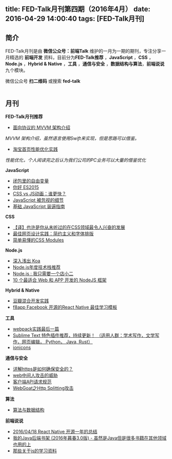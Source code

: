 title: FED-Talk月刊第四期（2016年4月）
date: 2016-04-29 14:00:40
tags: [FED-Talk月刊]
---

## 简介

FED-Talk月刊是由 **微信公众号：前端Talk** 维护的一月为一期的期刊，专注分享一月精选的 **前端开发** 资料，目前分为**FED-Talk推荐** ，**JavaScript** ，**CSS** ，**Node.js** ，**Hybrid & Native** ，**工具** ，**通信与安全** ，**数据结构与算法**，**前端说说** 九个模块。

微信公众号 **扫二维码** 或搜索 **fed-talk**

<div align="center">
<img src="https://raw.githubusercontent.com/icepy/_posts/master/img/weixin.jpg" alt=""/><br>
</div>

## 月刊

**FED-Talk月刊推荐**

- [面向协议的 MVVM 架构介绍](https://realm.io/cn/news/doios-natasha-murashev-protocol-oriented-mvvm/)

*MVVM 架构介绍，虽然语言使用Swift来实现，但是思路可以借鉴。*

- [淘宝首页性能优化实践](http://www.barretlee.com/blog/2016/04/01/optimization-in-taobao-homepage/)

*性能优化，个人阅读完之后认为我们公司的PC业务可以大量的借鉴优化*

**JavaScript**

- [闭包里的自由变量](https://zhuanlan.zhihu.com/p/20658538)
- [你好 ES2015](http://jinlong.github.io/2016/04/09/Say-Hello-To-ES2015/)
- [CSS vs JS动画：谁更快？](http://zencode.in/19.CSS-vs-JS%E5%8A%A8%E7%94%BB%EF%BC%9A%E8%B0%81%E6%9B%B4%E5%BF%AB%EF%BC%9F.html)
- [JavaScript 被忽视的细节](http://www.barretlee.com/blog/2016/04/18/javascript-detail/)
- [基础 JavaScript 装逼指南](https://annatarhe.github.io/2016/04/19/hack-js-code.html)

**CSS**

- [【译】也许是你从未听过的在CSS领域最令人兴奋的发展](http://www.jqsite.com/notes/1604109666.html)
- [最佳网页设计实践：简约主义和字体排版](http://www.ui.cn/detail/118664.html)
- [简单易懂的CSS Modules](http://acgtofe.com/posts/2016/04/css-modules-made-simple)

**Node.js**

- [深入浅出 Koa](https://github.com/berwin/Blog/issues/8)
- [Node.js年度技术栈推荐](https://github.com/nodeonly/stack)
- [Node.js : 我只需要一个店小二](http://mp.weixin.qq.com/s?__biz=MzAxOTc0NzExNg==&mid=2665513044&idx=1&sn=9b8526e9d641b970ee5ddac02dae3c57#rd)
- [10 个最适合 Web 和 APP 开发的 NodeJS 框架](http://www.58maisui.com/2016/04/27/article-29/)

**Hybrid & Native**

- [豆瓣混合开发实践](http://lincode.github.io/Hybrid-Rexxar)
- [f8app Facebook 开源的React Native 最佳学习模板](https://github.com/fbsamples/f8app)

**工具**

- [webpack实践最后一篇 ](https://github.com/icepy/_posts/issues/34)
- [Sublime Text 特色插件推荐，持续更新！ （适用人群：学术写作，文学写作，网页编辑， Python， Java, Rust）](https://www.scislab.com/blog/sublime-text-te-se-cha-jian-tui-jian-gua-yong-ren-qun-python-java/)
- [ionicons](http://ionicons.com/)

**通信与安全**

- [详解https是如何确保安全的？](http://www.wxtlife.com/2016/03/27/%E8%AF%A6%E8%A7%A3https%E6%98%AF%E5%A6%82%E4%BD%95%E7%A1%AE%E4%BF%9D%E5%AE%89%E5%85%A8%E7%9A%84%EF%BC%9F/)
- [web中间人攻击的威胁](https://www.zhuyingda.com/blog/article.html?id=7)
- [客户端API请求规范](http://blog.12xiaoshi.com/2016/03/31/tech/api-constraint_design/)
- [WebGoat之Http Splitting攻击](http://qimingyu.github.io/2016/04/18/Webgoat%E4%B9%8BHttp%20Splitting%E6%94%BB%E5%87%BB/)

**算法**

- [算法与数据结构](https://github.com/ty4z2008/Qix/blob/master/algorithm.md)

**前端说说**

- [2016/04/18 React Native 开源一年的总结](https://github.com/gaohailang/blog/issues/23)
- [我的Java后端书架 (2016年暮春3.0版) - 虽然是Java但是很多书籍在其他领域也用的上](http://calvin1978.blogcn.com/articles/javabookshelf.html)
- [那些关于js的学习资料](https://annatarhe.github.io/2016/03/20/learning-resources-about-js.html)